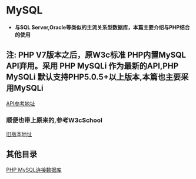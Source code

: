 # MySQL
  + **与SQL Server,Oracle等类似的主流关系型数据库，本篇主要介绍与PHP结合的使用**

## 注: PHP V7版本之后，原W3c标准 PHP内置MySQL API弃用。采用 PHP MySQLi 作为最新的API,PHP MySQLi 默认支持PHP5.0.5+以上版本,本篇也主要采用MySQLi 
   [API参考地址](https://www.runoob.com/php/php-ref-mysqli.html)
### 顺便也带上原来的,参考W3cSchool
   [旧版本地址](https://www.w3school.com.cn/php/php_mysql_intro.asp)


## 其他目录  
   [PHP MySQL连接数据库]()
